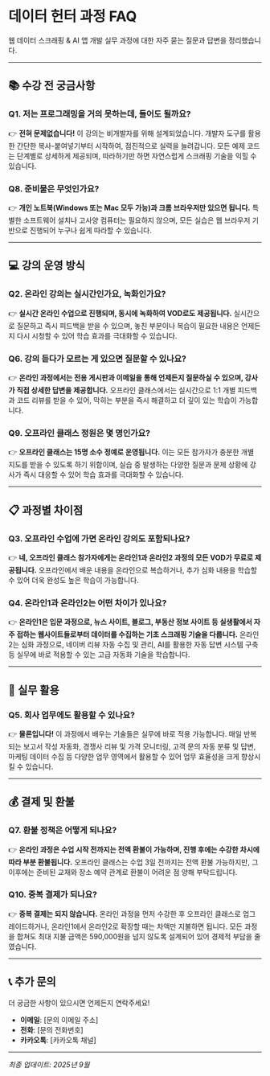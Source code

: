 # 데이터 헌터 과정 FAQ

웹 데이터 스크래핑 & AI 앱 개발 실무 과정에 대한 자주 묻는 질문과 답변을 정리했습니다.

---

## 📚 수강 전 궁금사항

### Q1. 저는 프로그래밍을 거의 못하는데, 들어도 될까요?

👉 **전혀 문제없습니다!** 이 강의는 비개발자를 위해 설계되었습니다. 개발자 도구를 활용한 간단한 복사-붙여넣기부터 시작하여, 점진적으로 실력을 늘려갑니다. 모든 예제 코드는 단계별로 상세하게 제공되며, 따라하기만 하면 자연스럽게 스크래핑 기술을 익힐 수 있습니다.

### Q8. 준비물은 무엇인가요?

👉 **개인 노트북(Windows 또는 Mac 모두 가능)과 크롬 브라우저만 있으면 됩니다.** 특별한 소프트웨어 설치나 고사양 컴퓨터는 필요하지 않으며, 모든 실습은 웹 브라우저 기반으로 진행되어 누구나 쉽게 따라할 수 있습니다.

---

## 💻 강의 운영 방식

### Q2. 온라인 강의는 실시간인가요, 녹화인가요?

👉 **실시간 온라인 수업으로 진행되며, 동시에 녹화하여 VOD로도 제공됩니다.** 실시간으로 질문하고 즉시 피드백을 받을 수 있으며, 놓친 부분이나 복습이 필요한 내용은 언제든지 다시 시청할 수 있어 학습 효과를 극대화할 수 있습니다.

### Q6. 강의 듣다가 모르는 게 있으면 질문할 수 있나요?

👉 **온라인 과정에서는 전용 게시판과 이메일을 통해 언제든지 질문하실 수 있으며, 강사가 직접 상세한 답변을 제공합니다.** 오프라인 클래스에서는 실시간으로 1:1 개별 피드백과 코드 리뷰를 받을 수 있어, 막히는 부분을 즉시 해결하고 더 깊이 있는 학습이 가능합니다.

### Q9. 오프라인 클래스 정원은 몇 명인가요?

👉 **오프라인 클래스는 15명 소수 정예로 운영됩니다.** 이는 모든 참가자가 충분한 개별 지도를 받을 수 있도록 하기 위함이며, 실습 중 발생하는 다양한 질문과 문제 상황에 강사가 즉시 대응할 수 있어 학습 효과를 극대화할 수 있습니다.

---

## 📋 과정별 차이점

### Q3. 오프라인 수업에 가면 온라인 강의도 포함되나요?

👉 **네, 오프라인 클래스 참가자에게는 온라인1과 온라인2 과정의 모든 VOD가 무료로 제공됩니다.** 오프라인에서 배운 내용을 온라인으로 복습하거나, 추가 심화 내용을 학습할 수 있어 더욱 완성도 높은 학습이 가능합니다.

### Q4. 온라인1과 온라인2는 어떤 차이가 있나요?

👉 **온라인1은 입문 과정으로, 뉴스 사이트, 블로그, 부동산 정보 사이트 등 실생활에서 자주 접하는 웹사이트들로부터 데이터를 수집하는 기초 스크래핑 기술을 다룹니다.** 온라인2는 심화 과정으로, 네이버 리뷰 자동 수집 및 관리, AI를 활용한 자동 답변 시스템 구축 등 실무에 바로 적용할 수 있는 고급 자동화 기술을 학습합니다.

---

## 🏢 실무 활용

### Q5. 회사 업무에도 활용할 수 있나요?

👉 **물론입니다!** 이 과정에서 배우는 기술들은 실무에 바로 적용 가능합니다. 매일 반복되는 보고서 작성 자동화, 경쟁사 리뷰 및 가격 모니터링, 고객 문의 자동 분류 및 답변, 마케팅 데이터 수집 등 다양한 업무 영역에서 활용할 수 있어 업무 효율성을 크게 향상시킬 수 있습니다.

---

## 💰 결제 및 환불

### Q7. 환불 정책은 어떻게 되나요?

👉 **온라인 과정은 수업 시작 전까지는 전액 환불이 가능하며, 진행 후에는 수강한 차시에 따라 부분 환불됩니다.** 오프라인 클래스는 수업 3일 전까지는 전액 환불 가능하지만, 그 이후에는 준비된 교재와 장소 예약 관계로 환불이 어려운 점 양해 부탁드립니다.

### Q10. 중복 결제가 되나요?

👉 **중복 결제는 되지 않습니다.** 온라인 과정을 먼저 수강한 후 오프라인 클래스로 업그레이드하거나, 온라인1에서 온라인2로 확장할 때는 차액만 지불하면 됩니다. 모든 과정을 합쳐도 최대 지불 금액은 590,000원을 넘지 않도록 설계되어 있어 경제적 부담을 줄였습니다.

---

## 📞 추가 문의

더 궁금한 사항이 있으시면 언제든지 연락주세요!

- **이메일**: [문의 이메일 주소]
- **전화**: [문의 전화번호]  
- **카카오톡**: [카카오톡 채널]

---

*최종 업데이트: 2025년 9월*